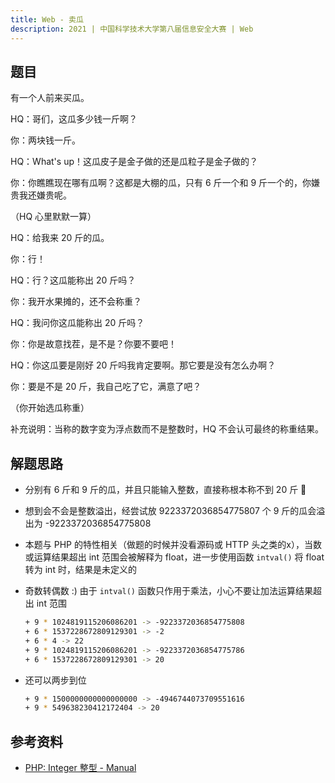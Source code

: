 ```yaml
---
title: Web - 卖瓜
description: 2021 | 中国科学技术大学第八届信息安全大赛 | Web
---
```


## 题目

有一个人前来买瓜。

HQ：哥们，这瓜多少钱一斤啊？

你：两块钱一斤。

HQ：What's up！这瓜皮子是金子做的还是瓜粒子是金子做的？

你：你瞧瞧现在哪有瓜啊？这都是大棚的瓜，只有 6 斤一个和 9 斤一个的，你嫌贵我还嫌贵呢。

（HQ 心里默默一算）

HQ：给我来 20 斤的瓜。

你：行！

HQ：行？这瓜能称出 20 斤吗？

你：我开水果摊的，还不会称重？

HQ：我问你这瓜能称出 20 斤吗？

你：你是故意找茬，是不是？你要不要吧！

HQ：你这瓜要是刚好 20 斤吗我肯定要啊。那它要是没有怎么办啊？

你：要是不是 20 斤，我自己吃了它，满意了吧？

（你开始选瓜称重）

补充说明：当称的数字变为浮点数而不是整数时，HQ 不会认可最终的称重结果。

## 解题思路

- 分别有 6 斤和 9 斤的瓜，并且只能输入整数，直接称根本称不到 20 斤 🤧
- 想到会不会是整数溢出，经尝试放 9223372036854775807 个 9 斤的瓜会溢出为 -9223372036854775808
- 本题与 PHP 的特性相关（做题的时候并没看源码或 HTTP 头之类的x），当数或运算结果超出 int 范围会被解释为 float，进一步使用函数 `intval()` 将 float 转为 int 时，结果是未定义的
- 奇数转偶数 :) 由于 `intval()` 函数只作用于乘法，小心不要让加法运算结果超出 int 范围
    ```bash
    + 9 * 1024819115206086201 -> -9223372036854775808
    + 6 * 1537228672809129301 -> -2
    + 6 * 4 -> 22
    + 9 * 1024819115206086201 -> -9223372036854775786
    + 6 * 1537228672809129301 -> 20
    ```

- 还可以两步到位

    ```bash
    + 9 * 1500000000000000000 -> -4946744073709551616
    + 9 * 549638230412172404 -> 20
    ```

## 参考资料

- [PHP: Integer 整型 - Manual](https://www.php.net/manual/zh/language.types.integer.php)